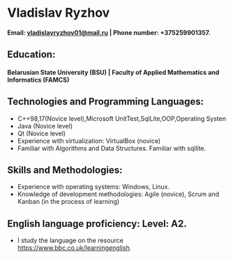  # Vladislav Ryzhov

 #### Email: vladislavryzhov01@mail.ru |  Phone number: +375259901357. 

 ## Education: 

 #### Belarusian State University (BSU) | Faculty of Applied Mathematics and Informatics (FAMCS)

## Technologies and Programming Languages:
 - C++98,17(Novice level),Microsoft UnitTest,SqlLite,OOP,Operating Systen
 - Java (Novice level)
 - Qt (Novice level)
 - Experience with virtualization: VirtualBox (novice)
 - Familiar with Algorithms and Data Structures. Familiar with sqllite.

## Skills and Methodologies:
 - Experience with operating systems: Windows, Linux.
 - Knowledge of development methodologies: Agile (novice), Scrum and Kanban (in the process of learning)

## English language proficiency: Level: A2. 
 - I study the language on the resource https://www.bbc.co.uk/learningenglish.



